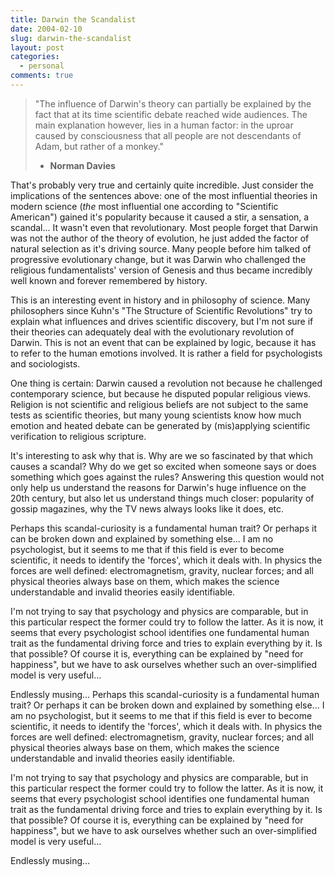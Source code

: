 ```yaml
---
title: Darwin the Scandalist
date: 2004-02-10
slug: darwin-the-scandalist
layout: post
categories:
  - personal
comments: true
---
```


> "The influence of Darwin's theory can partially be explained by the fact that at its time scientific debate reached wide audiences. The main explanation however, lies in a human factor: in the uproar caused by consciousness that all people are not descendants of Adam, but rather of a monkey."
> - <B> Norman Davies </B>

<!--more-->

That's probably very true and certainly quite incredible. Just consider the implications of the sentences above: one of the most influential theories in modern science (<i>the</i> most influential one according to "Scientific American") gained it's popularity because it caused a stir, a sensation, a scandal... It wasn't even that revolutionary. Most people forget that Darwin was not the author of the theory of evolution, he just added the factor of natural selection as it's driving source. Many people before him talked of progressive evolutionary change, but it was Darwin who challenged the religious fundamentalists' version of Genesis and thus became incredibly well known and forever remembered by history.

This is an interesting event in history and in philosophy of science. Many philosophers since Kuhn's "The Structure of Scientific Revolutions" try to explain what influences and drives scientific discovery, but I'm not sure if their theories can adequately deal with the evolutionary revolution of Darwin. This is not an event that can be explained by logic, because it has to refer to the human emotions involved. It is rather a field for psychologists and sociologists.

One thing is certain: Darwin caused a revolution not because he challenged contemporary science, but because he disputed popular religious views. Religion is not scientific and religious beliefs are not subject to the same tests as scientific theories, but many young scientists know how much emotion and heated debate can be generated by (mis)applying scientific verification to religious scripture.

It's interesting to ask why that is. Why are we so fascinated by that which causes a scandal? Why do we get so excited when someone says or does something which goes against the rules? Answering this question would not only help us understand the reasons for Darwin's huge influence on the 20th century, but also let us understand things much closer: popularity of gossip magazines, why the TV news always looks like it does, etc.
<!--more-->
Perhaps this scandal-curiosity is a fundamental human trait? Or perhaps it can be broken down and explained by something else... 
I am no psychologist, but it seems to me that if this field is ever to become scientific, it needs to identify the 'forces', which it deals with. 
In physics the forces are well defined: electromagnetism, gravity, nuclear forces; and all physical theories always base on them, which makes the science understandable and invalid theories easily identifiable.

I'm not trying to say that psychology and physics are comparable, but in this particular respect the former could try to follow the latter. As it is now, it seems that every psychologist school identifies one fundamental human trait as the fundamental driving force and tries to explain everything by it. 
Is that possible? Of course it is, everything can be explained by "need for happiness", but we have to ask ourselves whether such an over-simplified model is very useful...

Endlessly musing...
Perhaps this scandal-curiosity is a fundamental human trait? Or perhaps it can be broken down and explained by something else... 
I am no psychologist, but it seems to me that if this field is ever to become scientific, it needs to identify the 'forces', which it deals with. 
In physics the forces are well defined: electromagnetism, gravity, nuclear forces; and all physical theories always base on them, which makes the science understandable and invalid theories easily identifiable.

I'm not trying to say that psychology and physics are comparable, but in this particular respect the former could try to follow the latter. As it is now, it seems that every psychologist school identifies one fundamental human trait as the fundamental driving force and tries to explain everything by it. 
Is that possible? Of course it is, everything can be explained by "need for happiness", but we have to ask ourselves whether such an over-simplified model is very useful...

Endlessly musing...